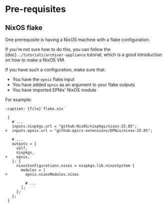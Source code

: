 # Pre-requisites

## NixOS flake

One prerequisite is having a NixOS machine with a flake configuration.

If you’re not sure how to do this,
you can follow the {doc}`../tutorials/archiver-appliance` tutorial,
which is a good introduction on how to make a NixOS VM.

If you have such a configuration,
make sure that:

- You have the `epnix` flake input
- You have added `epnix` as an argument to your flake outputs
- You have imported EPNix’ NixOS module

For example:

```{code-block} diff
:caption: {file}`flake.nix`

 {
   # ...
   inputs.nixpkgs.url = "github:NixOS/nixpkgs/nixos-25.05";
+  inputs.epnix.url = "github:epics-extensions/EPNix/nixos-25.05";

   # ...
   outputs = {
     self,
     nixpkgs,
+    epnix,
   }: {
     nixosConfigurations.nixos = nixpkgs.lib.nixosSystem {
       modules = [
+        epnix.nixosModules.nixos

         # ...
       ];
     };
   };
 }
```

